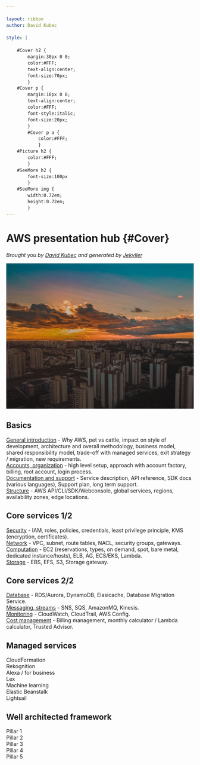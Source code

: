 ```yaml
---

layout: ribbon
author: David Kubec

style: |

    #Cover h2 {
        margin:30px 0 0;
        color:#FFF;
        text-align:center;
        font-size:70px;
        }
    #Cover p {
        margin:10px 0 0;
        text-align:center;
        color:#FFF;
        font-style:italic;
        font-size:20px;
        }
        #Cover p a {
            color:#FFF;
            }
    #Picture h2 {
        color:#FFF;
        }
    #SeeMore h2 {
        font-size:100px
        }
    #SeeMore img {
        width:0.72em;
        height:0.72em;
        }
---
```


# AWS presentation hub {#Cover}

*Brought you by [David Kubec](https://www.vsechnovcloudu.cz) and generated by [Jekyller](https://github.com/shower/jekyller)*

![](pictures/cover.jpg)
<!-- photo by John Carey, fiftyfootshadows.net -->


## Basics
[General introduction](general.html) - Why AWS, pet vs cattle, impact on style of development, architecture and overall methodology, business model, shared responsibility model, trade-off with managed services, exit strategy / migration, new requirements.  
[Accounts, organization](accounts.html) - high level setup, approach with account factory, billing, root account, login process.  
[Documentation and support](documentation.html) - Service description, API reference, SDK docs (various languages), Support plan, long term support.  
[Structure](structure.html) - AWS API/CLI/SDK/Webconsole, global services, regions, availability zones, edge locations.  

## Core services 1/2
[Security](security.html) - IAM, roles, policies, credentials, least privilege principle, KMS (encryption, certificates).  
[Network](network.html) - VPC, subnet, route tables, NACL, security groups, gateways.  
[Computation](computation.html) - EC2 (reservations, types, on demand, spot, bare metal, dedicated instance/hosts), ELB, AG, ECS/EKS, Lambda.  
[Storage](storage.html) - EBS, EFS, S3, Storage gateway.  

## Core services 2/2
[Database](database.html) - RDS/Aurora, DynamoDB, Elasicache, Database Migration Service.  
[Messaging, streams](messaging.html) - SNS, SQS, AmazonMQ, Kinesis.  
[Monitoring](monitoring.html) - CloudWatch, CloudTrail, AWS Config.  
[Cost management](costs.html) - Billing management, monthly calculator / Lambda calculator, Trusted Advisor.  

## Managed services
CloudFormation  
Rekognition  
Alexa / for business  
Lex  
Machine learning  
Elastic Beanstalk  
Lightsail

## Well architected framework
Pillar 1  
Pillar 2  
Pillar 3  
Pillar 4  
Pillar 5  
